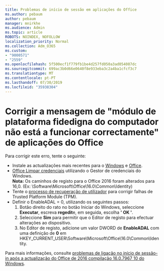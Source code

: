 ```yaml
---
title: Problemas de início de sessão em aplicações do Office
ms.author: pebaum
author: pebaum
manager: mnirkhe
ms.audience: Admin
ms.topic: article
ROBOTS: NOINDEX, NOFOLLOW
localization_priority: Normal
ms.collection: Adm_O365
ms.custom:
- "9000571"
- "2559"
ms.openlocfilehash: 5f500ecf1f779fb1be4d257fd050a3ad054087dc
ms.sourcegitcommit: 699ac3b0d66e0640f8e933eba3c2a4ba1cfcf3c7
ms.translationtype: MT
ms.contentlocale: pt-PT
ms.lasthandoff: 07/30/2019
ms.locfileid: "35938304"
---
```

# <a name="fixing-the-office-apps-your-computers-trusted-platform-module-is-not-functioning-properly-message"></a>Corrigir a mensagem de "módulo de plataforma fidedigna do computador não está a funcionar correctamente" de aplicações do Office

Para corrigir este erro, tente o seguinte:

- Instale as actualizações mais recentes para o [Windows](https://support.microsoft.com/help/4027667/windows-10-update) e [Office](https://support.office.com/article/update-office-and-your-computer-with-microsoft-update-2ab296f3-7f03-43a2-8e50-46de917611c5).
- [Office Limpar credenciais](https://docs.microsoft.com/eoffice/troubleshoot/error-messages/another-account-already-signed-in#step-3-clear-cached-credentials-on-the-computer) utilizando o Gestor de credenciais do Windows.<br/>
    **Nota:** Os caminhos de registo para o Office 2016 foram alterados para 16,0. (Ex: \Software\Microsoft\Office\16.0\Common\Identity\)
- Tente o [processo de recuperação de utilizador](https://docs.microsoft.com/office365/troubleshoot/administration/connection-issue-when-sign-in-office-2016#symptom-2) para corrigir falhas de Trusted Platform Module (TPM).
- Definir o EnableADAL = 0, utilizando os seguintes passos:  
    1. Botão direito do rato no botão Iniciar do Windows, seleccione **Executar**, escreva **regedit**e, em seguida, escolha **' OK '**.
    2. Seleccione **Sim** para permitir que o Editor de registo para efectuar alterações ao dispositivo.
    3. No Editor de registo, adicione um valor DWORD de **EnableADAL** com uma definição de **0** em HKEY_CURRENT_USER\Software\Microsoft\Office\16.0\Common\Identity.

Para mais informações, consulte [problemas de ligação no início de sessão-in após a actualização do Office de 2016 compilação 16.0.7967 10 do Windows](https://docs.microsoft.com/office365/troubleshoot/administration/connection-issue-when-sign-in-office-2016).